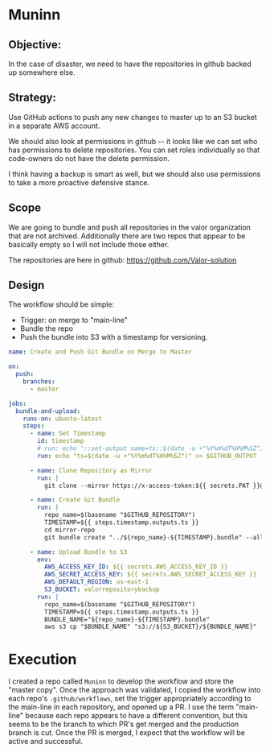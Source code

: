 # Muninn
## Objective: 
In the case of disaster, we need to have the repositories in github backed up somewhere else. 

## Strategy: 
Use GitHub actions to push any new changes to master up to an S3 bucket in a separate AWS account. 

We should also look at permissions in github -- it looks like we can set who has permissions to delete repositories. You can set roles individually so that code-owners do not have the delete permission. 

I think having a backup is smart as well, but we should also use permissions to take a more proactive defensive stance.

## Scope
We are going to bundle and push all repositories in the valor organization that are not archived. Additionally there are two repos that appear to be basically empty so I will not include those either. 


The repositories are here in github:
https://github.com/Valor-solution

## Design
The workflow should be simple:
- Trigger: on merge to "main-line"
- Bundle the repo
- Push the bundle into S3 with a timestamp for versioning.

```yaml
name: Create and Push Git Bundle on Merge to Master

on:
  push:
    branches:
      - master

jobs:
  bundle-and-upload:
    runs-on: ubuntu-latest
    steps:
      - name: Set Timestamp
        id: timestamp
        # run: echo "::set-output name=ts::$(date -u +"%Y%m%dT%H%M%SZ")"
        run: echo "ts=$(date -u +"%Y%m%dT%H%M%SZ")" >> $GITHUB_OUTPUT

      - name: Clone Repository as Mirror
        run: | 
          git clone --mirror https://x-access-token:${{ secrets.PAT }}@github.com/${{ github.repository }} mirror-repo

      - name: Create Git Bundle
        run: |
          repo_name=$(basename "$GITHUB_REPOSITORY")
          TIMESTAMP=${{ steps.timestamp.outputs.ts }}
          cd mirror-repo
          git bundle create "../${repo_name}-${TIMESTAMP}.bundle" --all

      - name: Upload Bundle to S3
        env:
          AWS_ACCESS_KEY_ID: ${{ secrets.AWS_ACCESS_KEY_ID }}
          AWS_SECRET_ACCESS_KEY: ${{ secrets.AWS_SECRET_ACCESS_KEY }}
          AWS_DEFAULT_REGION: us-east-1
          S3_BUCKET: valorrepositorybackup
        run: |
          repo_name=$(basename "$GITHUB_REPOSITORY")
          TIMESTAMP=${{ steps.timestamp.outputs.ts }}
          BUNDLE_NAME="${repo_name}-${TIMESTAMP}.bundle"
          aws s3 cp "$BUNDLE_NAME" "s3://${S3_BUCKET}/${BUNDLE_NAME}"

```


# Execution

I created a repo called `Muninn` to develop the workflow and store the "master copy". Once the approach was validated, I copied the workflow into each repo's `.github/workflows`, set the trigger appropriately according to the main-line in each repository, and opened up a PR. I use the term "main-line" because each repo appears to have a different convention, but this seems to be the branch to which PR's get merged and the production branch is cut. Once the PR is merged, I expect that the workflow will be active and successful.







